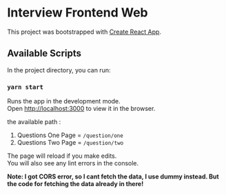 # Interview Frontend Web

This project was bootstrapped with [Create React App](https://github.com/facebook/create-react-app).

## Available Scripts

In the project directory, you can run:

### `yarn start`

Runs the app in the development mode.\
Open [http://localhost:3000](http://localhost:3000) to view it in the browser.

the available path :
1. Questions One Page = `/question/one`
2. Questions Two Page = `/question/two`

The page will reload if you make edits.\
You will also see any lint errors in the console.


**Note: I got CORS error, so I cant fetch the data, I use dummy instead. But the code for fetching the data already in there!**

